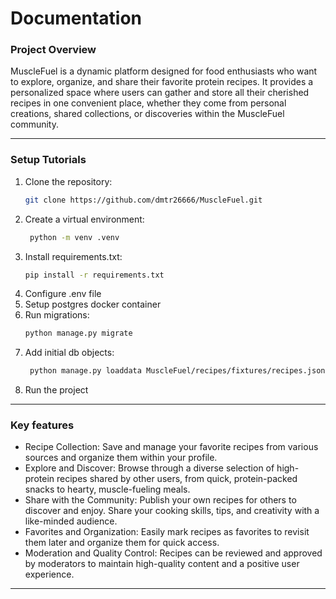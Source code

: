 # Documentation

### Project Overview

MuscleFuel is a dynamic platform designed for food enthusiasts who want to explore, organize, and share their favorite protein recipes.
It provides a personalized space where users can gather and store all their cherished recipes in one convenient place, whether they come from personal creations, shared collections, or discoveries within the MuscleFuel community.

---

### Setup Tutorials

1. Clone the repository:
   ```sh
   git clone https://github.com/dmtr26666/MuscleFuel.git
   ```
2. Create a virtual environment:
   ```sh
    python -m venv .venv
    ```
3. Install requirements.txt:
   ```sh
   pip install -r requirements.txt
   ```
4. Configure .env file
5. Setup postgres docker container
6. Run migrations:
   ```sh
   python manage.py migrate
   ```
7. Add initial db objects:
   ```sh
    python manage.py loaddata MuscleFuel/recipes/fixtures/recipes.json
   ```
8. Run the project


---

### Key features

- Recipe Collection: Save and manage your favorite recipes from various sources and organize them within your profile.
- Explore and Discover: Browse through a diverse selection of high-protein recipes shared by other users, from quick, protein-packed snacks to hearty, muscle-fueling meals.
- Share with the Community: Publish your own recipes for others to discover and enjoy. Share your cooking skills, tips, and creativity with a like-minded audience.
- Favorites and Organization: Easily mark recipes as favorites to revisit them later and organize them for quick access.
- Moderation and Quality Control: Recipes can be reviewed and approved by moderators to maintain high-quality content and a positive user experience.

---
